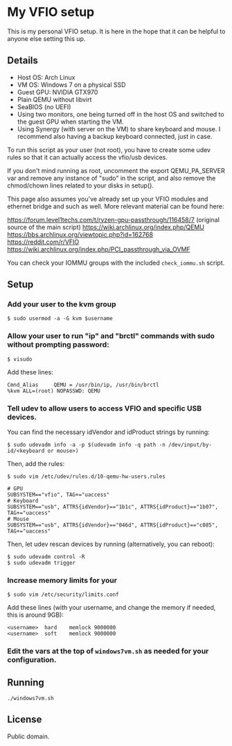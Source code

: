 # My VFIO setup

This is my personal VFIO setup. It is here in the hope that it can be
helpful to anyone else setting this up.

## Details

* Host OS: Arch Linux
* VM OS: Windows 7 on a physical SSD
* Guest GPU: NVIDIA GTX970
* Plain QEMU without libvirt
* SeaBIOS (no UEFI)
* Using two monitors, one being turned off in the host OS and switched to the guest GPU when starting the VM.
* Using Synergy (with server on the VM) to share keyboard and mouse. I recommend also having a backup keyboard connected, just in case.

To run this script as your user (not root), you have to create some udev
rules so that it can actually access the vfio/usb devices.

If you don't mind running as root, uncomment the export QEMU_PA_SERVER var
and remove any instance of "sudo" in the script, and also remove the chmod/chown
lines related to your disks in setup().

This page also assumes you've already set up your VFIO modules and ethernet bridge and such as well.
More relevant material can be found here:


https://forum.level1techs.com/t/ryzen-gpu-passthrough/116458/7 (original source of the main script)
https://wiki.archlinux.org/index.php/QEMU
https://bbs.archlinux.org/viewtopic.php?id=162768
https://reddit.com/r/VFIO
https://wiki.archlinux.org/index.php/PCI_passthrough_via_OVMF

You can check your IOMMU groups with the included ```check_iommu.sh``` script.


## Setup

### Add your user to the kvm group

```
$ sudo usermod -a -G kvm $username
```

### Allow your user to run "ip" and "brctl" commands with sudo without prompting password:

```
$ visudo
```

Add these lines:

```
Cmnd_Alias     QEMU = /usr/bin/ip, /usr/bin/brctl
%kvm ALL=(root) NOPASSWD: QEMU
```

### Tell udev to allow users to access VFIO and specific USB devices.

You can find the necessary idVendor and idProduct strings by running:

```
$ sudo udevadm info -a -p $(udevadm info -q path -n /dev/input/by-id/<keyboard or mouse>)
```

Then, add the rules:

```
$ sudo vim /etc/udev/rules.d/10-qemu-hw-users.rules
```

```
# GPU
SUBSYSTEM=="vfio", TAG+="uaccess"
# Keyboard
SUBSYSTEM=="usb", ATTRS{idVendor}=="1b1c", ATTRS{idProduct}=="1b07", TAG+="uaccess"
# Mouse
SUBSYSTEM=="usb", ATTRS{idVendor}=="046d", ATTRS{idProduct}=="c085", TAG+="uaccess"
```

Then, let udev rescan devices by running (alternatively, you can reboot):

```
$ sudo udevadm control -R
$ sudo udevadm trigger
```

### Increase memory limits for your <username>

```
$ sudo vim /etc/security/limits.conf
```

Add these lines (with your username, and change the memory if needed, this is around 9GB):

```
<username>	hard	memlock	9000000
<username>	soft	memlock	9000000
```

### Edit the vars at the top of ```windows7vm.sh``` as needed for your configuration.


## Running

```
./windows7vm.sh
```


## License

Public domain.
